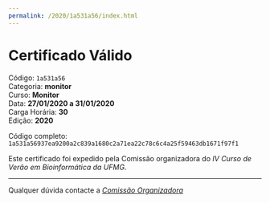 ```yaml
---
permalink: /2020/1a531a56/index.html
---
```


# Certificado Válido

Código: `1a531a56`<br>
Categoria: **monitor**<br>
Curso: **Monitor**<br>
Data: **27/01/2020 a 31/01/2020**<br>
Carga Horária: **30**<br>
Edição: **2020**<br>


Código completo: `1a531a56937ea9200a2c839a1680c2a71ea22c78c6c4a25f59463db1671f97f1`


Este certificado foi expedido pela Comissão organizadora do *IV Curso de Verão em Bioinformática da UFMG*.

----

Qualquer dúvida contacte a [_Comissão Organizadora_](<mailto:cursobioinfoufmg@gmail.com$subject=[Certificados]>)

